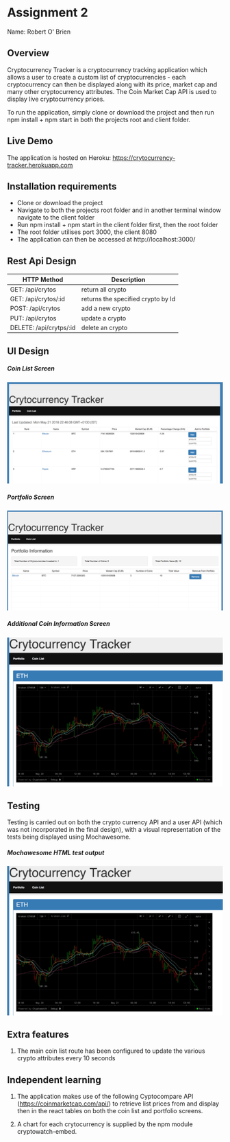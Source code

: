 # Assignment 2

Name: Robert O' Brien

## Overview
Cryptocurrency Tracker is a cryptocurrency tracking application which allows a user to create a custom list of cryptocurrencies - each cryptocurrency can then be displayed along with its price, market cap and many other cryptocurrency attributes. The Coin Market Cap API is used to display live cryptocurrency prices.

To run the application, simply clone or download the project and then run npm install + npm start in both the projects root and client folder.

## Live Demo

The application is hosted on Heroku: https://crytocurrency-tracker.herokuapp.com

## Installation requirements

+ Clone or download the project
+ Navigate to both the projects root folder and in another terminal window navigate to the client folder
+ Run npm install + npm start in the client folder first, then the root folder
+ The root folder utilises port 3000, the client 8080
+ The application can then be accessed at http://localhost:3000/

## Rest Api Design

| HTTP Method |  Description |
| -- | -- |
| GET: /api/crytos | return all crypto |
| GET: /api/crytos/:id | returns the specified crypto by Id |
| POST: /api/crytos | add a new crypto |
| PUT: /api/crytos | update a crypto |
| DELETE: /api/crytps/:id | delete an crypto |

## UI Design

##### Coin List Screen #####
![coin list](/coin_list.png)

##### Portfolio Screen #####
![portfolio](/portfolio.png)

##### Additional Coin Information Screen #####
![additional info](/additional_info.png)

## Testing

Testing is carried out on both the crypto currency API and a user API (which was not incorporated in the final design), with a visual representation of the tests being displayed using Mochawesome.

##### Mochawesome HTML test output #####
![additional_info](/additional_info.png)

## Extra features

1. The main coin list route has been configured to update the various crypto attributes every 10 seconds

## Independent learning

1. The application makes use of the following Cyptocompare API (https://coinmarketcap.com/api/) to retrieve list prices from and display then in the react tables on both the coin list and portfolio screens.

2. A chart for each crytocurrency is supplied by the npm module cryptowatch-embed.